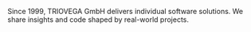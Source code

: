 Since 1999, TRIOVEGA GmbH delivers individual software solutions. We share insights and code shaped by real-world projects.
 
